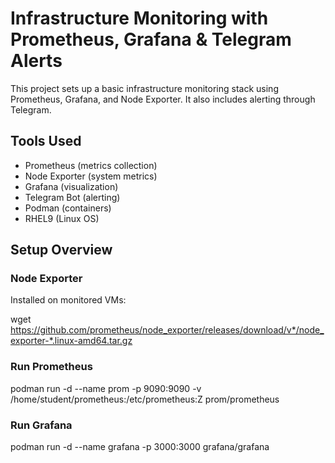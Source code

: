 # Infrastructure Monitoring with Prometheus, Grafana & Telegram Alerts

This project sets up a basic infrastructure monitoring stack using Prometheus, Grafana, and Node Exporter. It also includes alerting through Telegram.


## Tools Used

- Prometheus (metrics collection)
- Node Exporter (system metrics)
- Grafana (visualization)
- Telegram Bot (alerting)
- Podman (containers)
- RHEL9 (Linux OS)


## Setup Overview

### Node Exporter
Installed on monitored VMs:

wget https://github.com/prometheus/node_exporter/releases/download/v*/node_exporter-*.linux-amd64.tar.gz

### Run Prometheus
podman run -d --name prom -p 9090:9090 -v /home/student/prometheus:/etc/prometheus:Z prom/prometheus

### Run Grafana
podman run -d --name grafana -p 3000:3000 grafana/grafana

